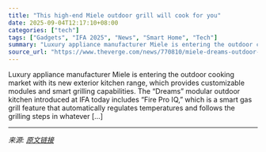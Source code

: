 ```yaml
---
title: "This high-end Miele outdoor grill will cook for you"
date: 2025-09-04T12:17:10+08:00
categories: ["tech"]
tags: ["Gadgets", "IFA 2025", "News", "Smart Home", "Tech"]
summary: "Luxury appliance manufacturer Miele is entering the outdoor cooking market with its new exterior kitchen range, which provides customizable modules and smart grilling capabilities. The “Dreams” modula"
source_url: "https://www.theverge.com/news/770810/miele-dreams-outdoor-kitchen-smart-grill-launch"
---
```


Luxury appliance manufacturer Miele is entering the outdoor cooking market with its new exterior kitchen range, which provides customizable modules and smart grilling capabilities. The “Dreams” modular outdoor kitchen introduced at IFA today includes “Fire Pro IQ,” which is a smart gas grill feature that automatically regulates temperatures and follows the grilling steps in whatever [&#8230;]

---

*来源: [原文链接](https://www.theverge.com/news/770810/miele-dreams-outdoor-kitchen-smart-grill-launch)*
